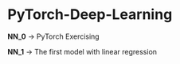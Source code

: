# PyTorch-Deep-Learning

**NN_0** -> PyTorch Exercising

**NN_1** -> The first model with linear regression


